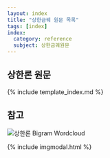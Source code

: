```yaml
---
layout: index
title: "상한금궤 원문 목록"
tags: [index]
index:
  category: reference
  subject: 상한금궤원문
---
```



## 상한론 원문

{% include template_index.md %}

## 참고


![상한론 Bigram Wordcloud]( {{site.baseurl}}/img/etc/bigram_wordcloud_from_shanghanlun.svg  )

{% include imgmodal.html %}
